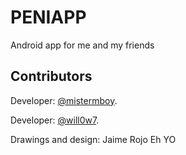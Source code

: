 # PENIAPP

Android app for me and my friends

## Contributors

Developer: [@mistermboy](https://github.com/mistermboy).

Developer:  [@will0w7](https://github.com/will0w7).

Drawings and design: Jaime Rojo Eh YO

